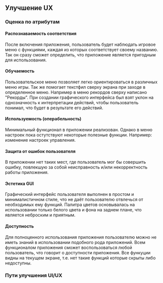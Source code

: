 ## Улучшение UX

### Оценка по атрибутам
#### Распознаваемость соответствия

После включения приложения, пользователь будет наблюдать игровое меню с функциями, каждая из которых соответствует своему названию. Так он сразу сможет определить, что приложение является пригодным для использования.

#### Обучаемость

Пользовательское меню позволяет легко ориентироваться в различных меню игры. Так же помогает текстфил сверху экрана при заходе в определенное меню. Например в меню рекордов сверху написано "Рекорды". При создании графического интерфейса был взят уклон на однозначность к интерпретации действий, чтобы пользователь понимал, что будет в результате его действий. 

#### Используемость (операбельность)

Минимальный функционал в приложении реализован. Однако в меню настроек пока остутствуют некоторые полезные функции. Например: изменение настроек управления. 

#### Защита от ошибок пользователя

В приложении нет таких мест, где пользователь мог бы совершить ошибку, повлекшую за собой неисправность
и/или некорректность работы приложения.

#### Эстетика GUI

Графический интерфейс пользователя выполнен в простом и минималистичном стиле, что не даёт пользователю отвлечься от необходимых ему функций. Палитра цветов основывалась на использовании только белого цвета и фона на заднем плане, что является неброским и приятным. 

#### Доступность

Для полноценного использования приложения пользователю можно не иметь знаний в использовании 
подобного рода приложений. Всем функционалом приложения сможет воспользоваться любой пользователь, что говорит о доступности приложения. Все функуции видны на текущем экране, т.е. нет такие функций которые скрыты либо недоступны.

### Пути улучшения UI/UX

